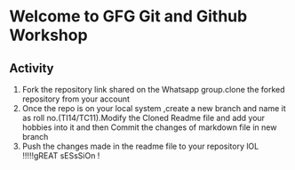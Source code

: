 # Welcome to GFG Git and Github Workshop

## Activity 

1. Fork the repository link shared on the Whatsapp group.clone the forked repository from your account 
2. Once the repo is on your local system ,create a new branch and name it as roll no.(TI14/TC11).Modify the Cloned Readme file  and add your hobbies into it and then Commit the changes of markdown file in new branch
3. Push the changes made in the readme file to your repository
lOL !!!!!gREAT sESsSiOn !
